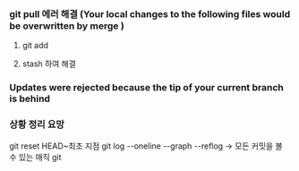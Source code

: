 ### **git pull 에러 해결 (Your local changes to the following files would be overwritten by merge )**

1. git add 

2. stash 하여 해결 

### Updates were rejected because the tip of your current branch is behind

### 상황 정리 요망 

git reset HEAD~최초 지점
git log --oneline --graph --reflog -> 모든 커밋을 볼 수 있는 매직
git 





